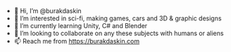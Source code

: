- 👋 Hi, I’m @burakdaskin
- 👀 I’m interested in sci-fi, making games, cars and 3D & graphic designs
- 🌱 I’m currently learning Unity, C# and Blender
- 💞️ I’m looking to collaborate on any these subjects with humans or aliens
- 📫 Reach me from https://burakdaskin.com

<!---
burakdaskin/burakdaskin is a ✨ special ✨ repository because its `README.md` (this file) appears on your GitHub profile.
You can click the Preview link to take a look at your changes.
--->
